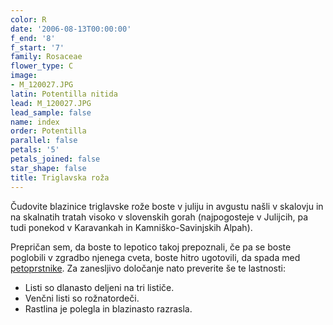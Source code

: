 ```yaml
---
color: R
date: '2006-08-13T00:00:00'
f_end: '8'
f_start: '7'
family: Rosaceae
flower_type: C
image:
- M_120027.JPG
latin: Potentilla nitida
lead: M_120027.JPG
lead_sample: false
name: index
order: Potentilla
parallel: false
petals: '5'
petals_joined: false
star_shape: false
title: Triglavska roža
---
```

Čudovite blazinice triglavske rože boste v juliju in avgustu našli v skalovju in na skalnatih tratah visoko v slovenskih gorah (najpogosteje v Julijcih, pa tudi ponekod v Karavankah in Kamniško-Savinjskih Alpah).

Prepričan sem, da boste to lepotico takoj prepoznali, če pa se boste poglobili v zgradbo njenega cveta, boste hitro ugotovili, da spada med [petoprstnike](../l_potentilla.htm). Za zanesljivo določanje nato preverite še te lastnosti:

-   Listi so dlanasto deljeni na tri lističe.
-   Venčni listi so rožnatordeči.
-   Rastlina je polegla in blazinasto razrasla.
